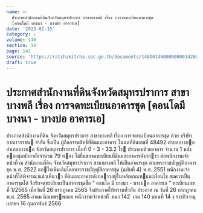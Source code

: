 ```yaml
---
name: >-
  ประกาศสำนักงานที่ดินจังหวัดสมุทรปราการ สาขาบางพลี เรื่อง การจดทะเบียนอาคารชุด
  [คอนโดมี บางนา - บางบ่อ อาคารเอ]
date: '2023-02-15'
category: ง
volume: 140
section: 14
page: 142
source: 'https://ratchakitcha.soc.go.th/documents/140D014N0000000014200.pdf'
draft: true
---
```


# ประกาศสำนักงานที่ดินจังหวัดสมุทรปราการ สาขาบางพลี เรื่อง การจดทะเบียนอาคารชุด [คอนโดมี บางนา - บางบ่อ อาคารเอ]

ประกาศสํานักงานที่ดิน จังหวัดสมุทรปราการ สาขาบางพลี เรื่อง การจดทะเบียนอาคารชุด ด้วย บริษัท อาณาวรรธน จํากัด ซึ่งเป็น ผู้ถือกรรมสิทธิ์ที่ดินและอาคาร โฉนดที่ดินเลขที่ 48492 ตําบลบางบอ อําเภอบางบอ จังหวัดสมุทรปราการ เนื้อที่ 0 - 3 - 33.2 ไร ประกอบด้วยอาคาร จํานวน 1 หลัง หองชุดพักอาศัยจํานวน 79 หอง ได้ยื่นขอจดทะเบียนที่ดินและอาคารดังกลาว ต่อพนักงานเจ้าหน้าที่ ณ สํานักงานที่ดิน จังหวัดสมุทรปราการ สาขาบางพลี ให้เป็นอาคารชุด ตามพระราชบัญญัติอาคารชุด พ.ศ. 2522 แกไขเพิ่มเติมโดยพระราชบัญญัติอาคารชุด (ฉบับที่ 4) พ.ศ. 2551 พนักงานเจ้าหน้าที่ได้พิจารณาแล้วเห็นวา ที่ดินและอาคารดังกลาวอยู่ในหลักเกณฑและเงื่อนไข สมควรเป็นอาคารชุดได้ จึงรับจดทะเบียนเป็นอาคารชุดชื่อ “ คอนโด มี บางนา - บางบอ อาคารเอ ” ทะเบียนเลขที่ 1/2565 เมื่อวันที่ 26 กรกฎาคม 2565 จึงประกาศให้ทราบทั่วกัน ประกาศ ณ วันที่ 26 กรกฎาคม พ.ศ. 2565 อาคม นิลเพชรพลอย พนักงานเจ้าหน้าที่ ้ หนา 142 ่ เลม 140 ตอนที่ 14 ง ราชกิจจานุเบกษา 16 กุมภาพันธ์ 2566
